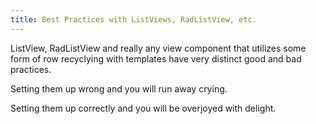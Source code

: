 ```yaml
---
title: Best Practices with ListViews, RadListView, etc.
---
```


ListView, RadListView and really any view component that utilizes some form of row recyclying with templates have very distinct good and bad practices.

Setting them up wrong and you will run away crying.

Setting them up correctly and you will be overjoyed with delight.


